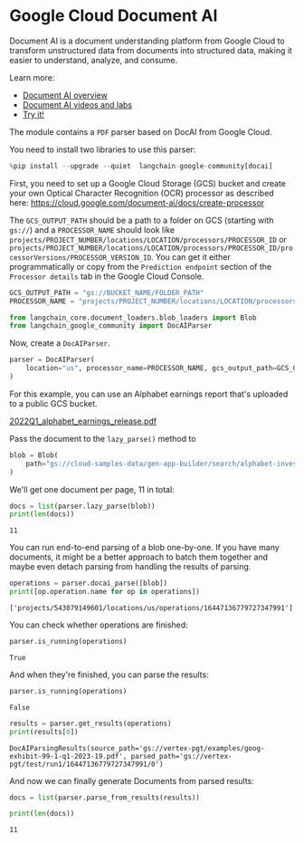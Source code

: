 # Google Cloud Document AI


Document AI is a document understanding platform from Google Cloud to transform unstructured data from documents into structured data, making it easier to understand, analyze, and consume.

Learn more:

- [Document AI overview](https://cloud.google.com/document-ai/docs/overview)
- [Document AI videos and labs](https://cloud.google.com/document-ai/docs/videos)
- [Try it!](https://cloud.google.com/document-ai/docs/drag-and-drop)


The module contains a `PDF` parser based on DocAI from Google Cloud.

You need to install two libraries to use this parser:



```python
%pip install --upgrade --quiet  langchain-google-community[docai]
```

First, you need to set up a Google Cloud Storage (GCS) bucket and create your own Optical Character Recognition (OCR) processor as described here: https://cloud.google.com/document-ai/docs/create-processor

The `GCS_OUTPUT_PATH` should be a path to a folder on GCS (starting with `gs://`) and a `PROCESSOR_NAME` should look like `projects/PROJECT_NUMBER/locations/LOCATION/processors/PROCESSOR_ID` or `projects/PROJECT_NUMBER/locations/LOCATION/processors/PROCESSOR_ID/processorVersions/PROCESSOR_VERSION_ID`. You can get it either programmatically or copy from the `Prediction endpoint` section of the `Processor details` tab in the Google Cloud Console.



```python
GCS_OUTPUT_PATH = "gs://BUCKET_NAME/FOLDER_PATH"
PROCESSOR_NAME = "projects/PROJECT_NUMBER/locations/LOCATION/processors/PROCESSOR_ID"
```


```python
from langchain_core.document_loaders.blob_loaders import Blob
from langchain_google_community import DocAIParser
```

Now, create a `DocAIParser`.



```python
parser = DocAIParser(
    location="us", processor_name=PROCESSOR_NAME, gcs_output_path=GCS_OUTPUT_PATH
)
```

For this example, you can use an Alphabet earnings report that's uploaded to a public GCS bucket.

[2022Q1_alphabet_earnings_release.pdf](https://storage.googleapis.com/cloud-samples-data/gen-app-builder/search/alphabet-investor-pdfs/2022Q1_alphabet_earnings_release.pdf)

Pass the document to the `lazy_parse()` method to



```python
blob = Blob(
    path="gs://cloud-samples-data/gen-app-builder/search/alphabet-investor-pdfs/2022Q1_alphabet_earnings_release.pdf"
)
```

We'll get one document per page, 11 in total:



```python
docs = list(parser.lazy_parse(blob))
print(len(docs))
```

    11
    

You can run end-to-end parsing of a blob one-by-one. If you have many documents, it might be a better approach to batch them together and maybe even detach parsing from handling the results of parsing.



```python
operations = parser.docai_parse([blob])
print([op.operation.name for op in operations])
```

    ['projects/543079149601/locations/us/operations/16447136779727347991']
    

You can check whether operations are finished:



```python
parser.is_running(operations)
```




    True



And when they're finished, you can parse the results:



```python
parser.is_running(operations)
```




    False




```python
results = parser.get_results(operations)
print(results[0])
```

    DocAIParsingResults(source_path='gs://vertex-pgt/examples/goog-exhibit-99-1-q1-2023-19.pdf', parsed_path='gs://vertex-pgt/test/run1/16447136779727347991/0')
    

And now we can finally generate Documents from parsed results:



```python
docs = list(parser.parse_from_results(results))
```


```python
print(len(docs))
```

    11
    

